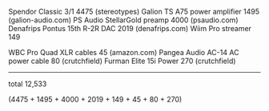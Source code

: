 Spendor Classic 3/1                                 4475    (stereotypes)
Galion TS A75 power amplifier                       1495    (galion-audio.com)
PS Audio StellarGold preamp                         4000    (psaudio.com)
Denafrips Pontus 15th R-2R DAC                      2019    (denafrips.com)
Wiim Pro streamer                                    149

WBC Pro Quad XLR cables                               45      (amazon.com)
Pangea Audio AC-14 AC power cable                     80      (crutchfield)
Furman Elite 15i Power                               270      (crutchfield)
----------------------------------                  -----------------------
total                                             12,533

(4475 + 1495 + 4000 + 2019 + 149 + 45 + 80 + 270)
